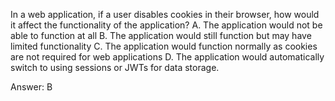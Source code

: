 In a web application, if a user disables cookies in their browser, how would it affect the functionality of the application?
A. The application would not be able to function at all
B. The application would still function but may have limited functionality
C. The application would function normally as cookies are not required for web applications
D. The application would automatically switch to using sessions or JWTs for data storage.

Answer: B